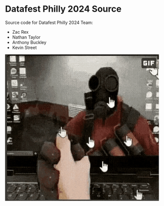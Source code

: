 # Datafest Philly 2024 Source
Source code for Datafest Philly 2024
Team:
- Zac Rex
- Nathan Taylor
- Anthony Buckley
- Kevin Street

![](assets/pyro-tf2-pyro-handshake.gif)
